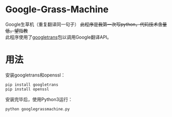 # Google-Grass-Machine
Google生草机（重复翻译同一句子）
~~此程序是我第一次写python，代码技术含量低，望指教~~  
此程序使用了[googletrans](https://pypi.python.org/pypi/googletrans)包以调用Google翻译API。  
# 用法
安装googletrans和openssl：  
```
pip install googletrans
pip install openssl
```
安装完毕后，使用Python3运行： 
```
python googlegrassmachine.py
```
